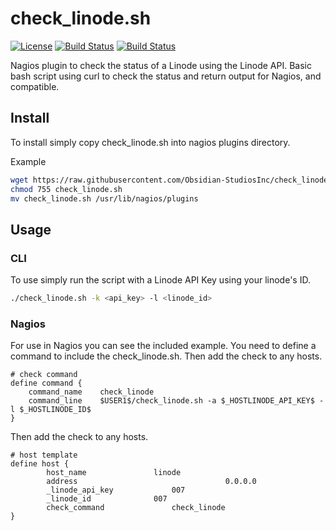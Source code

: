 # check_linode.sh
[![License](https://img.shields.io/badge/license-MIT-blue.svg?colorB=9977bb&style=plastic)](https://github.com/Obsidian-StudiosInc/check_linode/blob/master/LICENSE)
[![Build Status](https://img.shields.io/travis/Obsidian-StudiosInc/check_linode/master.svg?colorA=9977bb&style=plastic)](https://travis-ci.org/Obsidian-StudiosInc/check_linode)
[![Build Status](https://img.shields.io/shippable/5840e5c204d5ee0f002033e7/master.svg?colorA=9977bb&style=plastic)](https://app.shippable.com/projects/5840e5c204d5ee0f002033e7/)

Nagios plugin to check the status of a Linode using the Linode API. 
Basic bash script using curl to check the status and return output for 
Nagios, and compatible.

## Install
To install simply copy check_linode.sh into nagios plugins directory.

Example
```bash
wget https://raw.githubusercontent.com/Obsidian-StudiosInc/check_linode/master/check_linode.sh
chmod 755 check_linode.sh
mv check_linode.sh /usr/lib/nagios/plugins
```

## Usage

### CLI
To use simply run the script with a Linode API Key using your 
linode's ID.

```bash
./check_linode.sh -k <api_key> -l <linode_id>
```

### Nagios
For use in Nagios you can see the included example. You need to define a 
command to include the check_linode.sh. Then add the check to any hosts.

```
# check command
define command {
	command_name	check_linode
	command_line	$USER1$/check_linode.sh -a $_HOSTLINODE_API_KEY$ -l $_HOSTLINODE_ID$
}
```

Then add the check to any hosts.

```
# host template
define host {
        host_name				linode
        address                                 0.0.0.0
        _linode_api_key				007
        _linode_id				007
        check_command				check_linode
}
```
